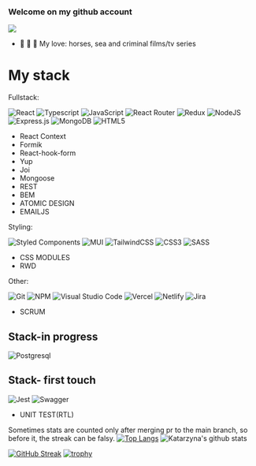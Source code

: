 ### Welcome on my github account
![](https://komarev.com/ghpvc/?username=katarzynachmielecka)


- 🐴 :ocean: :cop: My love: horses, sea and criminal films/tv series

# My stack

Fullstack:

![React](https://img.shields.io/badge/react-%2320232a.svg?style=for-the-badge&logo=react&logoColor=%2361DAFB)
![Typescript](https://img.shields.io/badge/TypeScript-007ACC?style=for-the-badge&logo=typescript&logoColor=white)
![JavaScript](https://img.shields.io/badge/javascript-%23323330.svg?style=for-the-badge&logo=javascript&logoColor=%23F7DF1E)
![React Router](https://img.shields.io/badge/React_Router-CA4245?style=for-the-badge&logo=react-router&logoColor=white)
![Redux](https://img.shields.io/badge/redux-%23593d88.svg?style=for-the-badge&logo=redux&logoColor=white)
![NodeJS](https://img.shields.io/badge/node.js-6DA55F?style=for-the-badge&logo=node.js&logoColor=white) 
![Express.js](https://img.shields.io/badge/express.js-%23404d59.svg?style=for-the-badge&logo=express&logoColor=%2361DAFB)
![MongoDB](https://img.shields.io/badge/MongoDB-%234ea94b.svg?style=for-the-badge&logo=mongodb&logoColor=white)
![HTML5](https://img.shields.io/badge/html5-%23E34F26.svg?style=for-the-badge&logo=html5&logoColor=white)
- React Context
- Formik
- React-hook-form
- Yup
- Joi
- Mongoose
- REST
- BEM
- ATOMIC DESIGN
- EMAILJS
  
Styling:

![Styled Components](https://img.shields.io/badge/styled--components-DB7093?style=for-the-badge&logo=styled-components&logoColor=white)
![MUI](https://img.shields.io/badge/MUI-%230081CB.svg?style=for-the-badge&logo=mui&logoColor=white)
![TailwindCSS](https://img.shields.io/badge/tailwindcss-%2338B2AC.svg?style=for-the-badge&logo=tailwind-css&logoColor=white)
![CSS3](https://img.shields.io/badge/css3-%231572B6.svg?style=for-the-badge&logo=css3&logoColor=white)
![SASS](https://img.shields.io/badge/SASS-hotpink.svg?style=for-the-badge&logo=SASS&logoColor=white)
- CSS MODULES
- RWD


Other:

![Git](https://img.shields.io/badge/git-%23F05033.svg?style=for-the-badge&logo=git&logoColor=white)
![NPM](https://img.shields.io/badge/NPM-%23000000.svg?style=for-the-badge&logo=npm&logoColor=white)
![Visual Studio Code](https://img.shields.io/badge/Visual%20Studio%20Code-0078d7.svg?style=for-the-badge&logo=visual-studio-code&logoColor=white)
![Vercel](https://img.shields.io/badge/vercel-%23000000.svg?style=for-the-badge&logo=vercel&logoColor=white)
![Netlify](https://img.shields.io/badge/netlify-%23000000.svg?style=for-the-badge&logo=netlify&logoColor=#00C7B7)
![Jira](https://img.shields.io/badge/jira-%230A0FFF.svg?style=for-the-badge&logo=jira&logoColor=white)
- SCRUM


## Stack-in progress
![Postgresql](https://img.shields.io/badge/PostgreSQL-316192?style=for-the-badge&logo=postgresql&logoColor=white)


## Stack- first touch
![Jest](https://img.shields.io/badge/-jest-%23C21325?style=for-the-badge&logo=jest&logoColor=white) 
![Swagger](https://img.shields.io/badge/-Swagger-%23Clojure?style=for-the-badge&logo=swagger&logoColor=white)
- UNIT TEST(RTL)



Sometimes stats are counted only after merging pr to the main branch, so before it, the streak can be falsy.
[![Top Langs](https://github-readme-stats.vercel.app/api/top-langs/?username=katarzynachmielecka&theme=great-gatsby)](https://github.com/katarzynachmielecka/github-readme-stats)
![Katarzyna's github stats](https://github-readme-stats.vercel.app/api?username=katarzynachmielecka&theme=great-gatsby)

[![GitHub Streak](https://github--readme--streak--stats-herokuapp-com.translate.goog?user=katarzynachmielecka&theme=great-gatsby&hide_border=PRAWDA&border_radius=5)](https://git.io/streak-stats)
[![trophy](https://github-profile-trophy.vercel.app/?username=katarzynachmielecka&theme=great-gatsby)](https://github.com/ryo-ma/github-profile-trophy)




